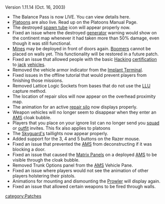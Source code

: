 Version 1.11.14 (Oct. 16, 2003)

- The Balance Pass is now LIVE. You can view details here.
- [Platoons](Platoon.md "wikilink") are also live. Read up on the
  Platoons Manual Page.
- The destroyed [spawn tube](spawn_tube.md "wikilink") icon will appear
  properly now.
- Fixed an issue where the destroyed [generator](generator.md "wikilink")
  warning would show on the continent map whenever it had taken more
  than 50% damage, even though it was still functional.
- [Mines](Mine.md "wikilink") may be deployed in front of doors again.
  [Boomers](Boomer.md "wikilink") cannot be placed on walls yet. This
  functionality will be restored in a future patch.
- Fixed an issue that allowed people with the basic
  [Hacking](</Hacking_(Certification)> "wikilink")
  [certification](certification.md "wikilink") to [jack](jack.md "wikilink")
  [vehicles](vehicle.md "wikilink").
- Removed the vehicle armor indicator from the [Implant
  Terminal](Implant_Terminal.md "wikilink").
- Fixed issues in the offline tutorial that would prevent players from
  finishing those missions.
- Removed Lattice Logic Sockets from bases that do not use the
  [LLU](LLU.md "wikilink") capture method.
- The location of repair silos will now appear on the overhead
  proximity map.
- The animation for an active [repair silo](repair_silo.md "wikilink")
  now displays properly.
- Weapon vehicles will no longer seem to disappear when they enter an
  [AMS](AMS.md "wikilink") cloak bubble.
- Players that you place on your ignore list can no longer send you
  [squad](squad.md "wikilink") or [outfit](outfit.md "wikilink") invites.
  This fix also applies to platoons
- The [Skyguard's](Skyguard.md "wikilink") taillights now appear
  properly.
- Added support for the 3, 4 and 5 buttons on the Razer mouse.
- Fixed an issue that prevented the [AMS](AMS.md "wikilink") from
  deconstructing if it was blocking a door.
- Fixed an issue that caused the [Matrix
  Panels](Matrix_Panel.md "wikilink") on a deployed [AMS](AMS.md "wikilink")
  to be visible through the cloak bubble.
- Removed Trunk Options panel from the [AMS](AMS.md "wikilink") Vehicle
  Pane.
- Fixed an issue where players would not see the animation of other
  players holstering their pistols.
- Animations for mounting and dismounting the
  [Prowler](Prowler.md "wikilink") will display again.
- Fixed an issue that allowed certain weapons to be fired through
  walls.

[category:Patches](category:Patches.md "wikilink")
